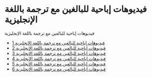 # فيديوهات إباحية للبالغين مع ترجمة باللغة الإنجليزية
فيديوهات إباحية للبالغين مع ترجمة باللغة الإنجليزية



- <a href="https://hopevideos.com/ar/" target="_blank" rel="noopener">فيديوهات إباحية للبالغين مع ترجمة باللغة الإنجليزية 1</a>
- <a href="https://luckvideos.com/ar/" target="_blank" rel="noopener">فيديوهات إباحية للبالغين مع ترجمة باللغة الإنجليزية 2</a>
- <a href="https://flatvideos.com/ar/" target="_blank" rel="noopener">فيديوهات إباحية للبالغين مع ترجمة باللغة الإنجليزية 3</a>
- <a href="https://toovideos.com/ar/" target="_blank" rel="noopener">فيديوهات إباحية للبالغين مع ترجمة باللغة الإنجليزية 4</a>
- <a href="https://muchvideos.com/ar/" target="_blank" rel="noopener">فيديوهات إباحية للبالغين مع ترجمة باللغة الإنجليزية 5</a>
- <a href="https://weekvideos.com/ar/" target="_blank" rel="noopener">فيديوهات إباحية للبالغين مع ترجمة باللغة الإنجليزية 6</a>
